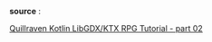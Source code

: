 **source** :

[Quillraven Kotlin LibGDX/KTX RPG Tutorial - part 02](https://www.youtube.com/watch?v=wl80m0Hx2yA&list=PLTKHCDn5RKK-_mX0s8BJNz7pQecR25689&index=2)
